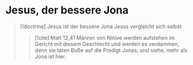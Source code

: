# Jesus, der bessere Jona

> [!doctrine] Jesus ist der bessere Jona
> Jesus vergleicht sich selbst 
> 
> > [!cite] Matt 12,41
> > Männer von Ninive werden aufstehen im Gericht mit diesem Geschlecht und werden es verdammen, denn sie taten Buße auf die Predigt Jonas; und siehe, mehr als Jona ist hier.

